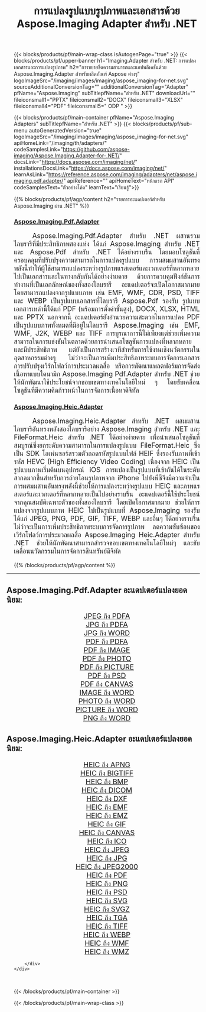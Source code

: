 ﻿---
title: การแปลงรูปแบบรูปภาพและเอกสารด้วย Aspose.Imaging Adapter สำหรับ .NET 
weight: 3920
url: /th/adapters/net/ 
lang: th
langdirlevel: 2
locales: zh-hans,ja,it,ru,de,es,fr,nl,id,lt,pl,pt,vi,tr,ko,zh-hant,ar,hi,th,sv,cs,uk,he
description: ปรับปรุงงานการแปลงรูปแบบของคุณโดยใช้ Aspose.Imaging Adapters และผลิตภัณฑ์ Aspose ที่หลากหลาย อะแดปเตอร์เหล่านี้ช่วยให้สามารถแปลงรูปภาพและเอกสารระหว่าง Aspose.Imaging และเครื่องมือ Aspose หลักอื่นๆ ได้ ช่วยให้มั่นใจได้ถึงกระบวนการบูรณาการที่ลื่นไหลทั่วทั้งโปรเจ็กต์ดิจิทัลของคุณ
---

{{< blocks/products/pf/main-wrap-class isAutogenPage="true" >}}
{{< blocks/products/pf/upper-banner h1="Imaging.Adapter สำหรับ .NET: การแปลงเอกสารและการแปลงรูปภาพ" h2="การขยายขีดความสามารถและแอปพลิเคชันด้วย Aspose.Imaging.Adapter สำหรับผลิตภัณฑ์ Aspose ต่างๆ" logoImageSrc="/imaging/images/imaging/aspose_imaging-for-net.svg" sourceAdditionalConversionTag="" additionalConversionTag="Adapter" pfName="Aspose.Imaging" subTitlepfName="สำหรับ .NET" downloadUrl="" fileiconsmall1="PPTX" fileiconsmall2="DOCX" fileiconsmall3="XLSX" fileiconsmall4="PDF" fileiconsmall5=" ODP " >}}

{{< blocks/products/pf/main-container pfName="Aspose.Imaging Adapters" subTitlepfName="สำหรับ .NET" >}}
{{< blocks/products/pf/sub-menu autoGeneratedVersion="true" logoImageSrc="/imaging/images/imaging/aspose_imaging-for-net.svg" apiHomeLink="/imaging/th/adapters/" codeSamplesLink="https://github.com/aspose-imaging/Aspose.Imaging.Adapter-for-.NET/" docsLink="https://docs.aspose.com/imaging/net/" installationsDocsLink="https://docs.aspose.com/imaging/net/" learnAsLink="https://reference.aspose.com/imaging/adapters/net/aspose.imaging.pdf.adapter/" apiReference="" apiHomeText="หน้าแรก API" codeSamplesText="ตัวอย่างโค้ด" learnText="เรียนรู้">}}

{{% blocks/products/pf/agp/content h2="รายการอะแดปเตอร์สำหรับ Aspose.Imaging ผ่าน .NET" %}}

<h3><a href="https://reference.aspose.com/imaging/adapters/net/aspose.imaging.pdf.adapter/">Aspose.Imaging.Pdf.Adapter</a></h3>

<p align="justify" style="font-size:18px;text-indent:50px;">Aspose.Imaging.Pdf.Adapter สำหรับ .NET ผสานรวมไลบรารีที่มีประสิทธิภาพสองแห่ง ได้แก่ Aspose.Imaging สำหรับ .NET และ Aspose.Pdf สำหรับ .NET ได้อย่างราบรื่น โดยมอบโซลูชันที่ครอบคลุมที่ปรับปรุงความสามารถในการแปลงรูปแบบ การผสมผสานอันทรงพลังนี้ทำให้ผู้ใช้สามารถแปลงระหว่างรูปภาพแรสเตอร์และเวกเตอร์ที่หลากหลายไปเป็นเอกสารและในทางกลับกันได้อย่างง่ายดาย ด้วยการควบคุมฟังก์ชันการทำงานที่เป็นเอกลักษณ์ของทั้งสองไลบรารี อะแดปเตอร์จะเปิดโอกาสมากมาย โดยสามารถแปลงจากรูปแบบภาพ เช่น EMF, WMF, CDR, PSD, TIFF และ WEBP เป็นรูปแบบเอกสารที่ไลบรารี Aspose.Pdf รองรับ รูปแบบเอกสารเหล่านี้ได้แก่ PDF (พร้อมการตั้งค่าขั้นสูง), DOCX, XLSX, HTML และ PPTX นอกจากนี้ อะแดปเตอร์ยังอำนวยความสะดวกในการแปลง PDF เป็นรูปแบบภาพทั้งหมดที่มีอยู่ในไลบรารี Aspose.Imaging เช่น EMF, WMF, J2K, WEBP และ TIFF การบูรณาการนี้ไม่เพียงแต่ช่วยเพิ่มความสามารถในการแข่งขันในตลาดด้วยการนำเสนอโซลูชันการแปลงที่หลากหลายและมีประสิทธิภาพ แต่ยังเป็นการสร้างเวทีสำหรับการใช้งานเชิงนวัตกรรมในอุตสาหกรรมต่างๆ ไม่ว่าจะเป็นการเพิ่มประสิทธิภาพระบบการจัดการเอกสาร การปรับปรุงเวิร์กโฟลว์การประมวลผลสื่อ หรือการพัฒนาแพลตฟอร์มการจัดส่งเนื้อหาแบบไดนามิก Aspose.Imaging Pdf.Adapter สำหรับ .NET ช่วยให้นักพัฒนาใช้ประโยชน์จากขอบเขตทางเทคโนโลยีใหม่ ๆ โดยขับเคลื่อนโซลูชันที่มีความคิดก้าวหน้าในการจัดการเนื้อหาดิจิทัล</p>

<h3><a href="https://reference.aspose.com/imaging/adapters/net/aspose.imaging.heic.adapter/">Aspose.Imaging.Heic.Adapter</a></h3>

<p align="justify" style="font-size:18px;text-indent:50px;">Aspose.Imaging.Heic.Adapter สำหรับ .NET ผสมผสานไลบรารีอันทรงพลังสองไลบรารีอย่าง Aspose.Imaging สำหรับ .NET และ FileFormat.Heic สำหรับ .NET ได้อย่างง่ายดาย เพื่อนำเสนอโซลูชันที่สมบูรณ์ซึ่งยกระดับความสามารถในการแปลงรูปแบบ FileFormat.Heic ซึ่งเป็น SDK โอเพ่นซอร์สรวมตัวถอดรหัสรูปแบบไฟล์ HEIF ซึ่งรองรับภาพที่เข้ารหัส HEVC (High Efficiency Video Coding) เนื่องจาก HEIC เป็นรูปแบบภาพเริ่มต้นบนอุปกรณ์ iOS การแปลงเป็นรูปแบบที่เข้ากันได้ในระดับสากลมากขึ้นสำหรับการถ่ายโอนรูปภาพจาก iPhone ไปยังพีซีจึงมีความจำเป็น การผสมผสานอันทรงพลังนี้ช่วยให้การแปลงระหว่างรูปแบบ HEIC และภาพแรสเตอร์และเวกเตอร์ที่หลากหลายเป็นไปอย่างราบรื่น อะแดปเตอร์นี้ใช้ประโยชน์จากคุณสมบัติเฉพาะตัวของทั้งสองไลบรารี โดยเปิดโอกาสมากมาย ช่วยให้การแปลงจากรูปแบบภาพ HEIC ไปเป็นรูปแบบที่ Aspose.Imaging รองรับ ได้แก่ JPEG, PNG, PDF, GIF, TIFF, WEBP และอื่นๆ ได้อย่างราบรื่น ไม่ว่าจะเป็นการเพิ่มประสิทธิภาพระบบการจัดการรูปภาพ ลดความซับซ้อนของเวิร์กโฟลว์การประมวลผลสื่อ Aspose.Imaging Heic.Adapter สำหรับ .NET ช่วยให้นักพัฒนาสามารถสำรวจขอบเขตทางเทคโนโลยีใหม่ๆ และขับเคลื่อนนวัตกรรมในการจัดการสินทรัพย์ดิจิทัล</p>


{{% /blocks/products/pf/agp/content %}}

<div class="container-fluid productfamilypage bg-gray">
    <div class="convertypes bg-gray agp-content section">
        <div class="container">
		<hr style="margin-left:-20px;"/>		
		    <h4 style="margin-left:-20px;margin-bottom:20px;font-size:22px;">Aspose.Imaging.Pdf.Adapter อะแดปเตอร์แปลงยอดนิยม:</h4>
<div class="row other-converters" style="font-size: 19px;text-align:center;">
<div class='col-md-3 other-converter remove-lp remove-rp'><a href="/imaging/th/adapters/net/jpeg-to-pdfa/" style="padding:15px;">JPEG ถึง PDFA</a></div>
<div class='col-md-3 other-converter remove-lp remove-rp'><a href="/imaging/th/adapters/net/jpg-to-pdfa/" style="padding:15px;">JPG ถึง PDFA</a></div>
<div class='col-md-3 other-converter remove-lp remove-rp'><a href="/imaging/th/adapters/net/jpg-to-word/" style="padding:15px;">JPG ถึง WORD</a></div>
<div class='col-md-3 other-converter remove-lp remove-rp'><a href="/imaging/th/adapters/net/pdf-to-pdfa/" style="padding:15px;">PDF ถึง PDFA</a></div>
<div class='col-md-3 other-converter remove-lp remove-rp'><a href="/imaging/th/adapters/net/pdf-to-image/" style="padding:15px;">PDF ถึง IMAGE</a></div>
<div class='col-md-3 other-converter remove-lp remove-rp'><a href="/imaging/th/adapters/net/pdf-to-photo/" style="padding:15px;">PDF ถึง PHOTO</a></div>
<div class='col-md-3 other-converter remove-lp remove-rp'><a href="/imaging/th/adapters/net/pdf-to-picture/" style="padding:15px;">PDF ถึง PICTURE</a></div>
<div class='col-md-3 other-converter remove-lp remove-rp'><a href="/imaging/th/adapters/net/pdf-to-psd/" style="padding:15px;">PDF ถึง PSD</a></div>
<div class='col-md-3 other-converter remove-lp remove-rp'><a href="/imaging/th/adapters/net/pdf-to-canvas/" style="padding:15px;">PDF ถึง CANVAS</a></div>
<div class='col-md-3 other-converter remove-lp remove-rp'><a href="/imaging/th/adapters/net/image-to-word/" style="padding:15px;">IMAGE ถึง WORD</a></div>
<div class='col-md-3 other-converter remove-lp remove-rp'><a href="/imaging/th/adapters/net/photo-to-word/" style="padding:15px;">PHOTO ถึง WORD</a></div>
<div class='col-md-3 other-converter remove-lp remove-rp'><a href="/imaging/th/adapters/net/picture-to-word/" style="padding:15px;">PICTURE ถึง WORD</a></div>
<div class='col-md-3 other-converter remove-lp remove-rp'><a href="/imaging/th/adapters/net/png-to-word/" style="padding:15px;">PNG ถึง WORD</a></div>
</div>
<h4 style="margin-left:-20px;margin-bottom:20px;font-size:22px;">Aspose.Imaging.Heic.Adapter อะแดปเตอร์แปลงยอดนิยม:</h4>
<div class="row other-converters" style="font-size: 19px;text-align:center;">
<div class='col-md-3 other-converter remove-lp remove-rp'><a href="/imaging/th/adapters/net/heic-to-apng/" style="padding:15px;">HEIC ถึง APNG</a></div>
<div class='col-md-3 other-converter remove-lp remove-rp'><a href="/imaging/th/adapters/net/heic-to-bigtiff/" style="padding:15px;">HEIC ถึง BIGTIFF</a></div>
<div class='col-md-3 other-converter remove-lp remove-rp'><a href="/imaging/th/adapters/net/heic-to-bmp/" style="padding:15px;">HEIC ถึง BMP</a></div>
<div class='col-md-3 other-converter remove-lp remove-rp'><a href="/imaging/th/adapters/net/heic-to-dicom/" style="padding:15px;">HEIC ถึง DICOM</a></div>
<div class='col-md-3 other-converter remove-lp remove-rp'><a href="/imaging/th/adapters/net/heic-to-dxf/" style="padding:15px;">HEIC ถึง DXF</a></div>
<div class='col-md-3 other-converter remove-lp remove-rp'><a href="/imaging/th/adapters/net/heic-to-emf/" style="padding:15px;">HEIC ถึง EMF</a></div>
<div class='col-md-3 other-converter remove-lp remove-rp'><a href="/imaging/th/adapters/net/heic-to-emz/" style="padding:15px;">HEIC ถึง EMZ</a></div>
<div class='col-md-3 other-converter remove-lp remove-rp'><a href="/imaging/th/adapters/net/heic-to-gif/" style="padding:15px;">HEIC ถึง GIF</a></div>
<div class='col-md-3 other-converter remove-lp remove-rp'><a href="/imaging/th/adapters/net/heic-to-canvas/" style="padding:15px;">HEIC ถึง CANVAS</a></div>
<div class='col-md-3 other-converter remove-lp remove-rp'><a href="/imaging/th/adapters/net/heic-to-ico/" style="padding:15px;">HEIC ถึง ICO</a></div>
<div class='col-md-3 other-converter remove-lp remove-rp'><a href="/imaging/th/adapters/net/heic-to-jpeg/" style="padding:15px;">HEIC ถึง JPEG</a></div>
<div class='col-md-3 other-converter remove-lp remove-rp'><a href="/imaging/th/adapters/net/heic-to-jpg/" style="padding:15px;">HEIC ถึง JPG</a></div>
<div class='col-md-3 other-converter remove-lp remove-rp'><a href="/imaging/th/adapters/net/heic-to-jpeg2000/" style="padding:15px;">HEIC ถึง JPEG2000</a></div>
<div class='col-md-3 other-converter remove-lp remove-rp'><a href="/imaging/th/adapters/net/heic-to-pdf/" style="padding:15px;">HEIC ถึง PDF</a></div>
<div class='col-md-3 other-converter remove-lp remove-rp'><a href="/imaging/th/adapters/net/heic-to-png/" style="padding:15px;">HEIC ถึง PNG</a></div>
<div class='col-md-3 other-converter remove-lp remove-rp'><a href="/imaging/th/adapters/net/heic-to-psd/" style="padding:15px;">HEIC ถึง PSD</a></div>
<div class='col-md-3 other-converter remove-lp remove-rp'><a href="/imaging/th/adapters/net/heic-to-svg/" style="padding:15px;">HEIC ถึง SVG</a></div>
<div class='col-md-3 other-converter remove-lp remove-rp'><a href="/imaging/th/adapters/net/heic-to-svgz/" style="padding:15px;">HEIC ถึง SVGZ</a></div>
<div class='col-md-3 other-converter remove-lp remove-rp'><a href="/imaging/th/adapters/net/heic-to-tga/" style="padding:15px;">HEIC ถึง TGA</a></div>
<div class='col-md-3 other-converter remove-lp remove-rp'><a href="/imaging/th/adapters/net/heic-to-tiff/" style="padding:15px;">HEIC ถึง TIFF</a></div>
<div class='col-md-3 other-converter remove-lp remove-rp'><a href="/imaging/th/adapters/net/heic-to-webp/" style="padding:15px;">HEIC ถึง WEBP</a></div>
<div class='col-md-3 other-converter remove-lp remove-rp'><a href="/imaging/th/adapters/net/heic-to-wmf/" style="padding:15px;">HEIC ถึง WMF</a></div>
<div class='col-md-3 other-converter remove-lp remove-rp'><a href="/imaging/th/adapters/net/heic-to-wmz/" style="padding:15px;">HEIC ถึง WMZ</a></div>
</div>
                
        </div>
    </div>
</div>
<br/>

{{< /blocks/products/pf/main-container >}}

{{< /blocks/products/pf/main-wrap-class >}}
